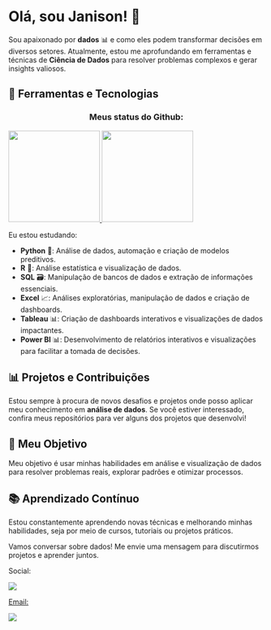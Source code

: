 # Olá, sou Janison! 👋

Sou apaixonado por **dados** 📊 e como eles podem transformar decisões em diversos setores. Atualmente, estou me aprofundando em ferramentas e técnicas de **Ciência de Dados** para resolver problemas complexos e gerar insights valiosos.

## 🔧 Ferramentas e Tecnologias
<p align="left">
    <h3 align="center">Meus status do Github:</h3>
<a href="https://github.com/JanisonMendes">
  <img height="180em" src="https://github-readme-stats-eight-theta.vercel.app/api?username=JanisonMendes&show_icons=true&theme=dark&include_all_commits=true&count_private=true"/>
  <img height="180em" src="https://github-readme-stats-eight-theta.vercel.app/api/top-langs/?username=JanisonMendes&layout=compact&langs_count=8&theme=dark&include_all_commits=true&count_private=true"/>
</a>
</p>
Eu estou estudando:
  
- **Python** 🐍: Análise de dados, automação e criação de modelos preditivos.
- **R** 🧮: Análise estatística e visualização de dados.
- **SQL** 🗃️: Manipulação de bancos de dados e extração de informações essenciais.
- **Excel** 📈: Análises exploratórias, manipulação de dados e criação de dashboards.
- **Tableau** 📊: Criação de dashboards interativos e visualizações de dados impactantes.
- **Power BI** 📊: Desenvolvimento de relatórios interativos e visualizações para facilitar a tomada de decisões.

## 📊 Projetos e Contribuições

Estou sempre à procura de novos desafios e projetos onde posso aplicar meu conhecimento em **análise de dados**. Se você estiver interessado, confira meus repositórios para ver alguns dos projetos que desenvolvi!

## 🚀 Meu Objetivo

Meu objetivo é usar minhas habilidades em análise e visualização de dados para resolver problemas reais, explorar padrões e otimizar processos.

## 📚 Aprendizado Contínuo

Estou constantemente aprendendo novas técnicas e melhorando minhas habilidades, seja por meio de cursos, tutoriais ou projetos práticos.

Vamos conversar sobre dados! Me envie uma mensagem para discutirmos projetos e aprender juntos. 

<div>
 <p>Social:</p>
 <a href="https://www.linkedin.com/in/janison-mendes-01b8a0205/">
  <img src="https://img.shields.io/badge/LinkedIn-0077B5?style=for-the-badge&logo=linkedin&logoColor=white"/>
</div>

<div>
 <p>Email:</p>
  </a>
 
 <a href="mailto: janisonmedes1@gmail.com">
  <img src="https://img.shields.io/badge/Gmail-D14836?style=for-the-badge&logo=gmail&logoColor=white"/>
 </a>
</div>


